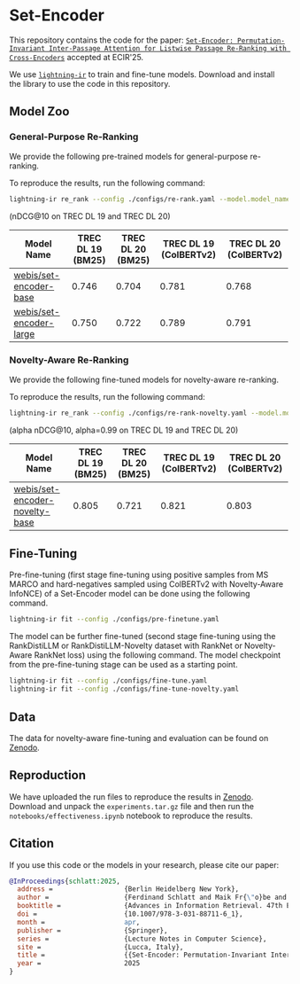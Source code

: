 # Set-Encoder

This repository contains the code for the paper: [`Set-Encoder: Permutation-Invariant Inter-Passage Attention for Listwise Passage Re-Ranking with Cross-Encoders`](https://webis.de/publications.html#schlatt_2025b) accepted at ECIR'25.

We use [`lightning-ir`](https://github.com/webis-de/lightning-ir) to train and fine-tune models. Download and install the library to use the code in this repository.

## Model Zoo

### General-Purpose Re-Ranking

We provide the following pre-trained models for general-purpose re-ranking.

To reproduce the results, run the following command:

```bash
lightning-ir re_rank --config ./configs/re-rank.yaml --model.model_name_or_path <MODEL_NAME>
```

(nDCG@10 on TREC DL 19 and TREC DL 20)

| Model Name                                                                               | TREC DL 19 (BM25) | TREC DL 20 (BM25) | TREC DL 19 (ColBERTv2) | TREC DL 20 (ColBERTv2) |
| ---------------------------------------------------------------------------------------- | ----------------- | ----------------- | ---------------------- | ---------------------- |
| [webis/set-encoder-base](https://huggingface.co/webis/set-encoder-base)                  | 0.746             | 0.704             | 0.781                  | 0.768                  |
| [webis/set-encoder-large](https://huggingface.co/webis/set-encoder-large)                | 0.750             | 0.722             | 0.789                  | 0.791                  |


### Novelty-Aware Re-Ranking

We provide the following fine-tuned models for novelty-aware re-ranking.

To reproduce the results, run the following command:

```bash
lightning-ir re_rank --config ./configs/re-rank-novelty.yaml --model.model_name_or_path <MODEL_NAME>
```

(alpha nDCG@10, alpha=0.99 on TREC DL 19 and TREC DL 20)

| Model Name                                                                               | TREC DL 19 (BM25) | TREC DL 20 (BM25) | TREC DL 19 (ColBERTv2) | TREC DL 20 (ColBERTv2) |
| ---------------------------------------------------------------------------------------- | ----------------- | ----------------- | ---------------------- | ---------------------- |
| [webis/set-encoder-novelty-base](https://huggingface.co/webis/set-encoder-novelty-base)  | 0.805             | 0.721             | 0.821                  | 0.803                  |

## Fine-Tuning

Pre-fine-tuning (first stage fine-tuning using positive samples from MS MARCO and hard-negatives sampled using ColBERTv2 with Novelty-Aware InfoNCE) of a Set-Encoder model can be done using the following command.

```bash
lightning-ir fit --config ./configs/pre-finetune.yaml
```

The model can be further fine-tuned (second stage fine-tuning using the RankDistiLLM or RankDistiLLM-Novelty dataset with RankNet or Novelty-Aware RankNet loss) using the following command. The model checkpoint from the pre-fine-tuning stage can be used as a starting point.

```bash
lightning-ir fit --config ./configs/fine-tune.yaml
lightning-ir fit --config ./configs/fine-tune-novelty.yaml
```

## Data

The data for novelty-aware fine-tuning and evaluation can be found on [Zenodo](https://zenodo.org/records/15125408).

## Reproduction

We have uploaded the run files to reproduce the results in [Zenodo](https://zenodo.org/records/15148723). Download and unpack the `experiments.tar.gz` file and then run the `notebooks/effectiveness.ipynb` notebook to reproduce the results.

## Citation

If you use this code or the models in your research, please cite our paper:

```bibtex
@InProceedings{schlatt:2025,
  address =                  {Berlin Heidelberg New York},
  author =                   {Ferdinand Schlatt and Maik Fr{\"o}be and Harrisen Scells and Shengyao Zhuang and Bevan Koopman and Guido Zuccon and Benno Stein and Martin Potthast and Matthias Hagen},
  booktitle =                {Advances in Information Retrieval. 47th European Conference on IR Research (ECIR 2025)},
  doi =                      {10.1007/978-3-031-88711-6_1},
  month =                    apr,
  publisher =                {Springer},
  series =                   {Lecture Notes in Computer Science},
  site =                     {Lucca, Italy},
  title =                    {{Set-Encoder: Permutation-Invariant Inter-Passage Attention for Listwise Passage Re-Ranking with Cross-Encoders}},
  year =                     2025
}
